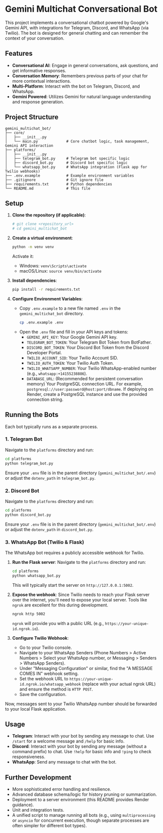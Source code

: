 # Gemini Multichat Conversational Bot

This project implements a conversational chatbot powered by Google's Gemini API, with integrations for Telegram, Discord, and WhatsApp (via Twilio). The bot is designed for general chatting and can remember the context of your conversation.

## Features

-   **Conversational AI**: Engage in general conversations, ask questions, and get informative responses.
-   **Conversation Memory**: Remembers previous parts of your chat for more contextual interactions.
-   **Multi-Platform**: Interact with the bot on Telegram, Discord, and WhatsApp.
-   **Gemini Powered**: Utilizes Gemini for natural language understanding and response generation.

## Project Structure

```
gemini_multichat_bot/
├── core/
│   ├── __init__.py
│   └── main.py             # Core chatbot logic, task management, Gemini API interaction
├── platforms/
│   ├── __init__.py
│   ├── telegram_bot.py     # Telegram bot specific logic
│   ├── discord_bot.py      # Discord bot specific logic
│   └── whatsapp_bot.py     # WhatsApp integration (Flask app for Twilio webhooks)
├── .env.example            # Example environment variables
├── .gitignore              # Git ignore file
├── requirements.txt        # Python dependencies
└── README.md               # This file
```

## Setup

1.  **Clone the repository (if applicable)**:
    ```bash
    # git clone <repository_url>
    # cd gemini_multichat_bot
    ```

2.  **Create a virtual environment**:
    ```bash
    python -m venv venv
    ```
    Activate it:
    -   Windows: `venv\Scripts\activate`
    -   macOS/Linux: `source venv/bin/activate`

3.  **Install dependencies**:
    ```bash
    pip install -r requirements.txt
    ```

4.  **Configure Environment Variables**:
    -   Copy `.env.example` to a new file named `.env` in the `gemini_multichat_bot` directory.
        ```bash
        cp .env.example .env
        ```
    -   Open the `.env` file and fill in your API keys and tokens:
        -   `GEMINI_API_KEY`: Your Google Gemini API key.
        -   `TELEGRAM_BOT_TOKEN`: Your Telegram Bot Token from BotFather.
        -   `DISCORD_BOT_TOKEN`: Your Discord Bot Token from the Discord Developer Portal.
        -   `TWILIO_ACCOUNT_SID`: Your Twilio Account SID.
        -   `TWILIO_AUTH_TOKEN`: Your Twilio Auth Token.
        -   `TWILIO_WHATSAPP_NUMBER`: Your Twilio WhatsApp-enabled number (e.g., `whatsapp:+14155238886`).
        -   `DATABASE_URL`: (Recommended for persistent conversation memory) Your PostgreSQL connection URL. For example, `postgresql://user:password@host:port/dbname`. If deploying on Render, create a PostgreSQL instance and use the provided connection string.

## Running the Bots

Each bot typically runs as a separate process.

### 1. Telegram Bot

Navigate to the `platforms` directory and run:
```bash
cd platforms
python telegram_bot.py
```
Ensure your `.env` file is in the parent directory (`gemini_multichat_bot/.env`) or adjust the `dotenv_path` in `telegram_bot.py`.

### 2. Discord Bot

Navigate to the `platforms` directory and run:
```bash
cd platforms
python discord_bot.py
```
Ensure your `.env` file is in the parent directory (`gemini_multichat_bot/.env`) or adjust the `dotenv_path` in `discord_bot.py`.

### 3. WhatsApp Bot (Twilio & Flask)

The WhatsApp bot requires a publicly accessible webhook for Twilio.

1.  **Run the Flask server**:
    Navigate to the `platforms` directory and run:
    ```bash
    cd platforms
    python whatsapp_bot.py
    ```
    This will typically start the server on `http://127.0.0.1:5002`.

2.  **Expose the webhook**:
    Since Twilio needs to reach your Flask server over the internet, you'll need to expose your local server. Tools like `ngrok` are excellent for this during development.
    ```bash
    ngrok http 5002
    ```
    `ngrok` will provide you with a public URL (e.g., `https://your-unique-id.ngrok.io`).

3.  **Configure Twilio Webhook**:
    -   Go to your Twilio console.
    -   Navigate to your WhatsApp Senders (Phone Numbers > Active Numbers > Select your WhatsApp number, or Messaging > Senders > WhatsApp Senders).
    -   Under "Messaging Configuration" or similar, find the "A MESSAGE COMES IN" webhook setting.
    -   Set the webhook URL to `https://your-unique-id.ngrok.io/whatsapp_webhook` (replace with your actual ngrok URL) and ensure the method is `HTTP POST`.
    -   Save the configuration.

Now, messages sent to your Twilio WhatsApp number should be forwarded to your local Flask application.

## Usage

-   **Telegram**: Interact with your bot by sending any message to chat. Use `/start` for a welcome message and `/help` for basic info.
-   **Discord**: Interact with your bot by sending any message (without a command prefix) to chat. Use `!help` for basic info and `!ping` to check responsiveness.
-   **WhatsApp**: Send any message to chat with the bot.

## Further Development

-   More sophisticated error handling and resilience.
-   Advanced database schema/logic for history pruning or summarization.
-   Deployment to a server environment (this README provides Render guidance).
-   Unit and integration tests.
-   A unified script to manage running all bots (e.g., using `multiprocessing` or `asyncio` for concurrent execution, though separate processes are often simpler for different bot types).
